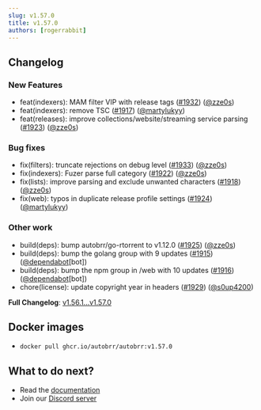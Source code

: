 ```yaml
---
slug: v1.57.0
title: v1.57.0
authors: [rogerrabbit]
---
```


## Changelog

### New Features

* feat(indexers): MAM filter VIP with release tags ([#1932](https://github.com/autobrr/autobrr/pull/1932)) ([@zze0s](https://github.com/zze0s))
* feat(indexers): remove TSC ([#1917](https://github.com/autobrr/autobrr/pull/1917)) ([@martylukyy](https://github.com/martylukyy))
* feat(releases): improve collections/website/streaming service parsing ([#1923](https://github.com/autobrr/autobrr/pull/1923)) ([@zze0s](https://github.com/zze0s))

### Bug fixes

* fix(filters): truncate rejections on debug level ([#1933](https://github.com/autobrr/autobrr/pull/1933)) ([@zze0s](https://github.com/zze0s))
* fix(indexers): Fuzer parse full category ([#1922](https://github.com/autobrr/autobrr/pull/1922)) ([@zze0s](https://github.com/zze0s))
* fix(lists): improve parsing and exclude unwanted characters ([#1918](https://github.com/autobrr/autobrr/pull/1918)) ([@zze0s](https://github.com/zze0s))
* fix(web): typos in duplicate release profile settings ([#1924](https://github.com/autobrr/autobrr/pull/1924)) ([@martylukyy](https://github.com/martylukyy))

### Other work

* build(deps): bump autobrr/go-rtorrent to v1.12.0 ([#1925](https://github.com/autobrr/autobrr/pull/1925)) ([@zze0s](https://github.com/zze0s))
* build(deps): bump the golang group with 9 updates ([#1915](https://github.com/autobrr/autobrr/pull/1915)) ([@dependabot](https://github.com/dependabot)[bot])
* build(deps): bump the npm group in /web with 10 updates ([#1916](https://github.com/autobrr/autobrr/pull/1916)) ([@dependabot](https://github.com/dependabot)[bot])
* chore(license): update copyright year in headers ([#1929](https://github.com/autobrr/autobrr/pull/1929)) ([@s0up4200](https://github.com/s0up4200))

**Full Changelog**: [v1.56.1...v1.57.0](https://github.com/autobrr/autobrr/compare/v1.56.1...v1.57.0)

## Docker images

* `docker pull ghcr.io/autobrr/autobrr:v1.57.0`

## What to do next?

* Read the [documentation](https://autobrr.com)
* Join our [Discord server](https://discord.gg/WQ2eUycxyT)
